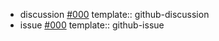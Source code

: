 - discussion [#000](https://github.com/mozman/ezdxf/discussions/000)
  template:: github-discussion
- issue [#000](https://github.com/mozman/ezdxf/issues/000)
  template:: github-issue